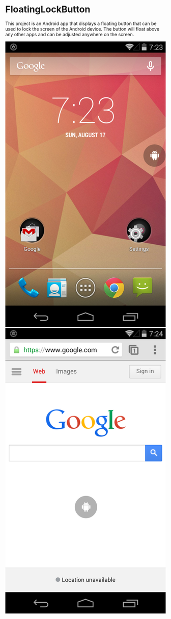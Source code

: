 FloatingLockButton
==================

This project is an Android app that displays a floating button that can be used to lock the screen of the Android device.  The button will float above any other apps and can be adjusted anywhere on the screen.

![Screenshot 1](images/screenshot_1.png?raw=true)
![Screenshot 2](images/screenshot_2.png?raw=true)